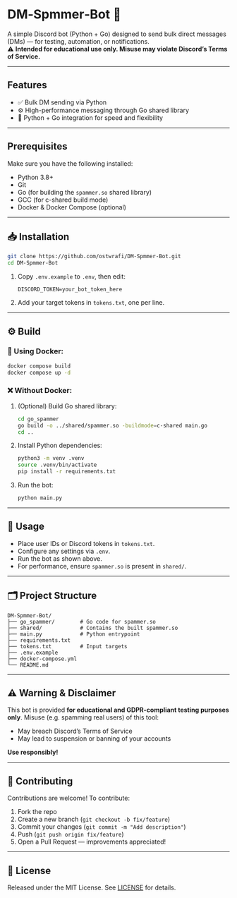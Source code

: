 # DM‑Spmmer‑Bot 🤖

A simple Discord bot (Python + Go) designed to send bulk direct messages (DMs) — for testing, automation, or notifications.  
⚠️ **Intended for educational use only. Misuse may violate Discord’s Terms of Service.**

---

## Features

- ✅ Bulk DM sending via Python
- ⚙️ High-performance messaging through Go shared library
- 🐍 Python + Go integration for speed and flexibility

---

## Prerequisites

Make sure you have the following installed:

- Python 3.8+  
- Git  
- Go (for building the `spammer.so` shared library)  
- GCC (for c-shared build mode)  
- Docker & Docker Compose (optional)

---

## 📥 Installation

```bash
git clone https://github.com/ostwrafi/DM-Spmmer-Bot.git
cd DM-Spmmer-Bot
```

1. Copy `.env.example` to `.env`, then edit:
   ```env
   DISCORD_TOKEN=your_bot_token_here
   ```
2. Add your target tokens in `tokens.txt`, one per line.

---

## ⚙️ Build

### 🐳 Using Docker:

```bash
docker compose build
docker compose up -d
```

### ❌ Without Docker:

1. (Optional) Build Go shared library:
   ```bash
   cd go_spammer
   go build -o ../shared/spammer.so -buildmode=c-shared main.go
   cd ..
   ```
2. Install Python dependencies:
   ```bash
   python3 -m venv .venv
   source .venv/bin/activate
   pip install -r requirements.txt
   ```
3. Run the bot:
   ```bash
   python main.py
   ```

---

## 🚀 Usage

- Place user IDs or Discord tokens in `tokens.txt`.
- Configure any settings via `.env`.
- Run the bot as shown above.
- For performance, ensure `spammer.so` is present in `shared/`.

---

## 🗂 Project Structure

```
DM-Spmmer-Bot/
├── go_spammer/        # Go code for spammer.so
├── shared/            # Contains the built spammer.so
├── main.py            # Python entrypoint
├── requirements.txt
├── tokens.txt         # Input targets
├── .env.example
├── docker-compose.yml
└── README.md
```

---

## ⚠️ Warning & Disclaimer

This bot is provided **for educational and GDPR-compliant testing purposes only**. Misuse (e.g. spamming real users) of this tool:

- May breach Discord’s Terms of Service  
- May lead to suspension or banning of your accounts

**Use responsibly!**

---

## 🔧 Contributing

Contributions are welcome! To contribute:

1. Fork the repo  
2. Create a new branch (`git checkout -b fix/feature`)  
3. Commit your changes (`git commit -m "Add description"`)  
4. Push (`git push origin fix/feature`)  
5. Open a Pull Request — improvements appreciated!

---

## 📄 License

Released under the MIT License. See [LICENSE](LICENSE) for details.
